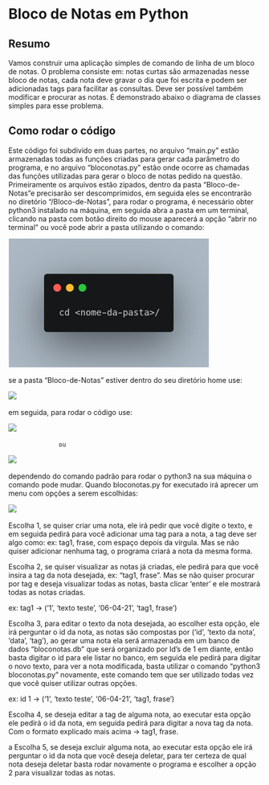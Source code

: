 # Bloco de Notas em Python

## Resumo

Vamos construir uma aplicação simples de comando de linha de um bloco de notas. O problema consiste em: notas curtas são armazenadas nesse bloco de notas, cada nota deve gravar o dia que foi escrita e podem ser adicionadas tags para facilitar as consultas. Deve ser possível também modificar e procurar as notas. É demonstrado abaixo o diagrama de classes simples para esse problema.




## Como rodar o código


Este código foi subdivido em duas partes, no arquivo “main.py” estão armazenadas todas as funções criadas para gerar cada parâmetro do programa, e no arquivo “bloconotas.py” estão onde ocorre as chamadas das funções utilizadas para gerar o bloco de notas pedido na questão. Primeiramente os arquivos estão zipados, dentro da pasta “Bloco-de-Notas”e precisarão ser descomprimidos, em seguida eles se encontrarão no diretório “/Bloco-de-Notas”, para rodar o programa, é necessário obter python3 instalado na máquina, em seguida abra a pasta em um terminal, clicando na pasta com botão direito do mouse aparecerá a opção “abrir no terminal” ou você pode abrir a pasta  utilizando o comando:


<img src="images/carbon.png" width="400">


se a pasta “Bloco-de-Notas” estiver dentro do seu diretório home use:


<img src="images/carbon(1).png" width="400">


em seguida, para rodar o código use:


<img src="images/carbon(2).png" width="400">

                  ou 

<img src="images/carbon(3).png" width="400">


dependendo do comando padrão para rodar o python3 na sua máquina o comando pode mudar. Quando bloconotas.py for executado irá aprecer um menu com opções a serem escolhidas:




<img src="images/carbon(3).png" width="500">


Escolha 1, se quiser criar uma nota, ele irá pedir que você digite o texto, e em seguida pedirá para você adicionar uma tag para a nota, a tag deve ser algo como: ex: tag1, frase, com espaço depois da vírgula. Mas se não quiser adicionar nenhuma tag, o programa criará a nota da mesma forma.


Escolha 2, se quiser visualizar as notas já criadas, ele pedirá para que você insira a tag da nota desejada, ex: “tag1, frase”. Mas se não quiser procurar por tag e deseja visualizar todas as notas, basta clicar ‘enter’ e ele mostrará todas as notas criadas.


ex: tag1 -> (‘1’, ‘texto teste’, ‘06-04-21’, ‘tag1, frase’)


Escolha 3, para editar o texto da nota desejada, ao escolher esta opção, ele irá perguntar o id da nota, as notas são compostas por (‘id’, ‘texto da nota’, ‘data’, ‘tag’), ao gerar uma nota ela será armazenada em um banco de dados “bloconotas.db” que será organizado por Id’s de 1 em diante, então basta digitar o id para ele listar no banco, em seguida ele pedirá para digitar o novo texto, para ver a nota modificada, basta utilizar o comando “python3 bloconotas.py” novamente, este comando tem que ser utilizado todas vez que você quiser utilizar outras opções.


ex: id 1 -> (‘1’, ‘texto teste’, ‘06-04-21’, ‘tag1, frase’)


Escolha 4, se deseja editar a tag de alguma nota, ao executar esta opção  ele pedirá o id da nota, em seguida pedirá para digitar a nova tag da nota. Com o formato explicado mais acima -> tag1, frase.

a
Escolha 5, se deseja excluir alguma nota, ao executar esta opção ele irá perguntar o id da nota que você deseja deletar, para ter certeza de qual nota deseja deletar basta rodar novamente o programa e escolher a opção 2 para visualizar todas as notas.